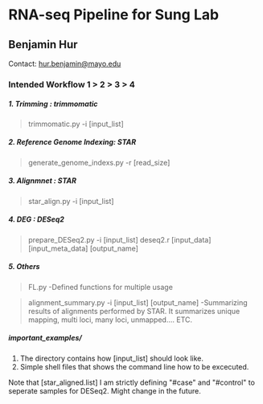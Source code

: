 RNA-seq Pipeline for Sung Lab
=============================

Benjamin Hur
------------
Contact: hur.benjamin@mayo.edu

### Intended Workflow 1 > 2 > 3 > 4

##### 1. Trimming : trimmomatic
> trimmomatic.py -i [input_list]

##### 2. Reference Genome Indexing: STAR
> generate_genome_indexs.py -r [read_size]

##### 3. Alignmnet : STAR
> star_align.py -i [input_list]

##### 4. DEG : DESeq2
> prepare_DESeq2.py -i [input_list]
> deseq2.r [input_data] [input_meta_data] [output_name]

##### 5. Others
> FL.py
-Defined functions for multiple usage

> alignment_summary.py -i [input_list] [output_name]
-Summarizing results of alignments performed by STAR. It summarizes unique mapping, multi loci, many loci, unmapped.... ETC.

##### important_examples/
1. The directory contains how [input_list] should look like.
2. Simple shell files that shows the command line how to be excecuted.

Note that [star_aligned.list] I am strictly defining "#case" and "#control" to seperate samples for DESeq2. 
Might change in the future.

